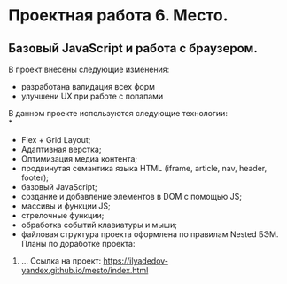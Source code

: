 # **Проектная работа 6. Место.**  
## Базовый JavaScript и работа с браузером.
В проект внесены следующие изменения:
* разработана валидация всех форм
* улучшени UX при работе с попапами

В данном проекте используются следующие технологии:  
* 
* Flex + Grid Layout;
* Адаптивная верстка;
* Оптимизация медиа контента;
* продвинутая семантика языка HTML (iframe, article, nav, header, footer);
* базовый JavaScript;
* cоздание и добавление элементов в DOM с помощью JS;
* массивы и функции JS;
* стрелочные функции;
* обработка событий клавиатуры и мыши;
* файловая структура проекта оформлена по правилам Nested БЭМ.  
Планы по доработке проекта:  
1. ...
Ссылка на проект:
https://ilyadedov-yandex.github.io/mesto/index.html
